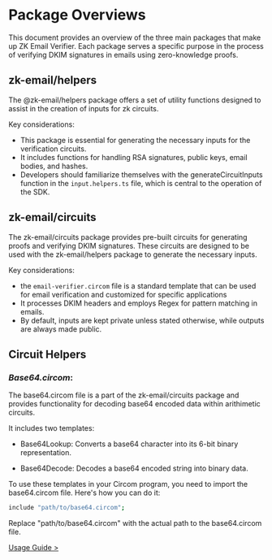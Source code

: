 # Package Overviews
This document provides an overview of the three main packages that make up ZK Email Verifier. Each package serves a specific purpose in the process of verifying DKIM signatures in emails using zero-knowledge proofs.



## zk-email/helpers
The @zk-email/helpers package offers a set of utility functions designed to assist in the creation of inputs for zk circuits. 

Key considerations:
- This package is essential for generating the necessary inputs for the verification circuits.
- It includes functions for handling RSA signatures, public keys, email bodies, and hashes.
- Developers should familiarize themselves with the generateCircuitInputs function in the `input.helpers.ts` file, which is central to the operation of the SDK.

## zk-email/circuits
The zk-email/circuits package provides pre-built circuits for generating proofs and verifying DKIM signatures. These circuits are designed to be used with the zk-email/helpers package to generate the necessary inputs.

Key considerations:
- the `email-verifier.circom` file is a standard template that can be used for email verification and customized for specific applications
- It processes DKIM headers and employs Regex for pattern matching in emails.
- By default, inputs are kept private unless stated otherwise, while outputs are always made public.

## **Circuit Helpers**

### ***Base64.circom***: 
The base64.circom file is a part of the zk-email/circuits package and provides functionality for decoding base64 encoded data within arithimetic circuits. 

It includes two templates:
- Base64Lookup: Converts a base64 character into its 6-bit binary representation.

- Base64Decode: Decodes a base64 encoded string into binary data.

To use these templates in your Circom program, you need to import the base64.circom file. Here's how you can do it:

```bash
include "path/to/base64.circom";
```

Replace "path/to/base64.circom" with the actual path to the base64.circom file.



[Usage Guide >](/docs/zkEmailDocs/UsageGuide/README.md)